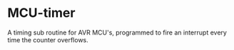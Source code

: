 # MCU-timer
A timing sub routine for AVR MCU's, programmed to fire an interrupt every time the counter overflows.
